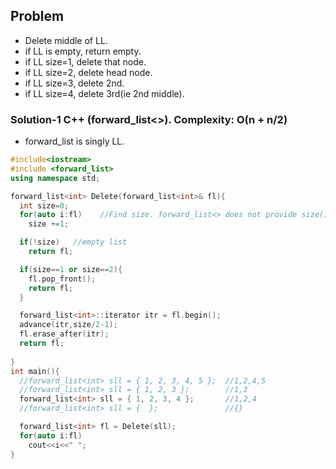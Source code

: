## Problem
- Delete middle of LL.
- if LL is empty, return empty. 
- if LL size=1, delete that node.
- if LL size=2, delete head node.
- if LL size=3, delete 2nd.
- if LL size=4, delete 3rd(ie 2nd middle).

### Solution-1 C++ (forward_list<>). Complexity: O(n + n/2)
- forward_list is singly LL.
```c++
#include<iostream>
#include <forward_list>
using namespace std;

forward_list<int> Delete(forward_list<int>& fl){
  int size=0;
  for(auto i:fl)    //Find size. forward_list<> does not provide size() method
    size +=1;

  if(!size)   //empty list
    return fl;

  if(size==1 or size==2){
    fl.pop_front();
    return fl;
  }

  forward_list<int>::iterator itr = fl.begin();
  advance(itr,size/2-1);
  fl.erase_after(itr);
  return fl;
  
}
int main(){
  //forward_list<int> sll = { 1, 2, 3, 4, 5 };  //1,2,4,5
  //forward_list<int> sll = { 1, 2, 3 };        //1,3
  forward_list<int> sll = { 1, 2, 3, 4 };       //1,2,4
  //forward_list<int> sll = {  };               //{}

  forward_list<int> fl = Delete(sll);
  for(auto i:fl)
    cout<<i<<" ";
}
```

